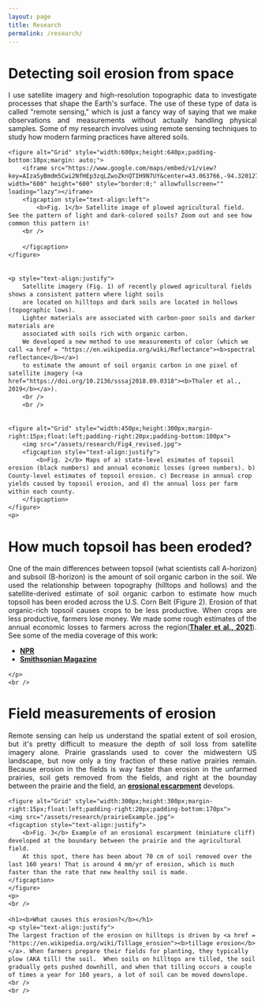 ```yaml
---
layout: page
title: Research
permalink: /research/
---
```

<html>
<head>
<style>
</style>
</head>
<body>


<h1><b>Detecting soil erosion from space</b></h1>
	<p style="text-align:justify">
		I use satellite imagery and high-resolution topographic data to investigate processes that shape the Earth's surface. The use of these type of data is called "remote sensing,"
		which is just a fancy way of saying that we make observations and measurements without actually handling physical samples. Some of my research involves using remote sensing techniques to
		study how modern farming practices have altered soils.
	</p>


	<figure alt="Grid" style="width:600px;height:640px;padding-bottom:10px;margin: auto;">
		<iframe src="https://www.google.com/maps/embed/v1/view?key=AIzaSyBmdm5Cwi2NfHEp3zqLZwoZknQTIH9N7UY&center=43.063766,-94.320127&zoom=16&maptype=satellite" width="600" height="600" style="border:0;" allowfullscreen="" loading="lazy"></iframe>
		<figcaption style="text-align:left">
			<b>Fig. 1</b> Satellite image of plowed agricultural field. See the pattern of light and dark-colored soils? Zoom out and see how common this pattern is!
		<br />

		</figcaption>
	</figure>


	<p style="text-align:justify">
		Satellite imagery (Fig. 1) of recently plowed agricultural fields shows a consistent pattern where light soils 
		are located on hilltops and dark soils are located in hollows (topographic lows). 
		Lighter materials are associated with carbon-poor soils and darker materials are 
		associated with soils rich with organic carbon. 
		We developed a new method to use measurements of color (which we call <a href = "https://en.wikipedia.org/wiki/Reflectance"><b>spectral reflectance</b></a>) 
		to estimate the amount of soil organic carbon in one pixel of satellite imagery (<a href="https://doi.org/10.2136/sssaj2018.09.0318"><b>Thaler et al., 2019</b></a>).
		<br />
		<br /> 


	<figure alt="Grid" style="width:450px;height:300px;margin-right:15px;float:left;padding-right:20px;padding-bottom:100px">
		<img src="/assets/research/Fig4_revised.jpg">
		<figcaption style="text-align:justify">
			<b>Fig. 2</b> Maps of a) state-level esimates of topsoil erosion (black numbers) and annual economic losses (green numbers). b) County-level estimates of topsoil erosion. c) Decrease in annual crop yields caused by topsoil erosion, and d) the annual loss per farm within each county. 
		</figcaption>			
	</figure>
	<p>

	

<h1><b>How much topsoil has been eroded?</b></h1>
    <p style="text-align:justify">
	One of the main differences between topsoil (what scientists call A-horizon) and subsoil (B-horizon) is the amount of soil organic carbon in the soil. We used the relationship between topography (hilltops and hollows) and the satellite-derived estimate of soil organic carbon to estimate how much topsoil has been eroded across the U.S. Corn Belt (Figure 2). Erosion of that organic-rich topsoil causes crops to be less productive. When crops are less productive, farmers lose money. We made some rough estimates of the annual economic losses to farmers across the region(<a href="https://www.pnas.org/doi/10.1073/pnas.1922375118"><b>Thaler et al., 2021</b></a>). See some of the media coverage of this work:
<ul>
  <li><a href="https://www.npr.org/2021/02/24/967376880/new-evidence-shows-fertile-soil-gone-from-midwestern-farm"><b>NPR</b></a>
</li>
  <li><a href="https://www.smithsonianmag.com/science-nature/scientists-say-nations-corn-belt-has-lost-third-its-topsoil-180977485/"><b>Smithsonian Magazine</b></a>
</li>
</ul>

	</p>
	<br />
	
<h1><b>Field measurements of erosion</b></h1>
	<p style="text-align:justify">
	Remote sensing can help us understand the spatial extent of soil erosion, but it's pretty difficult to measure the depth of soil loss from satellite imagery alone. 
	Prairie grasslands used to cover the midwestern US landscape, but now only a tiny fraction of these native prairies remain. Because erosion in the fields is way faster
	than erosion in the unfarmed prairies, soil gets removed from the fields, and right at the bounday between the prairie and the field, 
	an <a href = "https://en.wikipedia.org/wiki/Escarpment"><b>erosional escarpment</b></a> develops. 
	
	<figure alt="Grid" style="width:300px;height:300px;margin-right:15px;float:left;padding-right:20px;padding-bottom:170px">
	<img src="/assets/research/prairieExample.jpg">
	<figcaption style="text-align:justify">
		<b>Fig. 3</b> Example of an erosional escarpment (miniature cliff) developed at the boundary between the prairie and the agricultural field. 
		At this spot, there has been about 70 cm of soil removed over the last 160 years! That is around 4 mm/yr of erosion, which is much faster than the rate that new healthy soil is made. 
	</figcaption>			
	</figure>
	<p>
	<br />
	
	<h1><b>What causes this erosion?</b></h1>
	<p style="text-align:justify">
	The largest fraction of the erosion on hilltops is driven by <a href = "https://en.wikipedia.org/wiki/Tillage_erosion"><b>tillage erosion</b></a>. When farmers prepare their fields for planting, they typically plow (AKA till) the soil.  When soils on hilltops are tilled, the soil gradually gets pushed downhill, and when that tilling occurs a couple of times a year for 160 years, a lot of soil can be moved downslope. 
	<br /> 
	<br /> 
	
	
 
